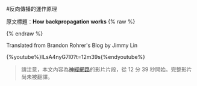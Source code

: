 #反向傳播的運作原理

原文標題：**How backpropagation works** 
{% raw %}
<script>
var defaultEncoding = 1;
var translateDelay = 0;
var cookieDomain = "https://brohrer.mcknote.com";
var msgToTraditionalChinese = "點此轉換爲繁體";
var msgToSimplifiedChinese = "点此转换为简体"; 	// 繁转简时所显示的文字
var translateButtonId = "translateLink";
translateInitilization();
</script>
<a id="translateLink"></a>
{% endraw %}

Translated from Brandon Rohrer's Blog by Jimmy Lin

{%youtube%}ILsA4nyG7I0?t=12m39s{%endyoutube%}

> 請注意，本文內容為[神經網路](../how_machine_learning_works/how_neural_networks_work.md)的影片片段，從 12 分 39 秒開始。完整影片尚未被翻譯。